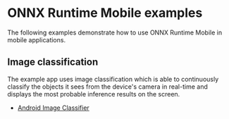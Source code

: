# ONNX Runtime Mobile examples

The following examples demonstrate how to use ONNX Runtime Mobile in mobile applications.

## Image classification

The example app uses image classification which is able to continuously classify the objects it sees from the device's camera in real-time and displays the most probable inference results on the screen.

- [Android Image Classifier](examples/image_classifications/android)
